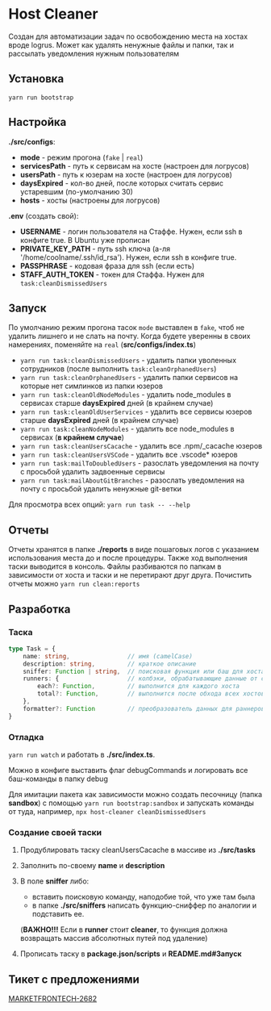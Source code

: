 # Host Cleaner
Создан для автоматизации задач по освобождению места на хостах вроде logrus. 
Может как удалять ненужные файлы и папки, так и рассылать уведомления нужным пользователям

## Установка
```
yarn run bootstrap
```

## Настройка
<b>./src/configs</b>:
- <b>mode</b> - режим прогона (<code>fake</code> | <code>real</code>)
- <b>servicesPath</b> - путь к сервисам на хосте (настроен для логрусов)
- <b>usersPath</b> - путь к юзерам на хосте (настроен для логрусов)
- <b>daysExpired</b> - кол-во дней, после которых считать сервис устаревшим (по-умолчанию 30)
- <b>hosts</b> - хосты (настроены для логрусов)

<b>.env</b> (создать свой):
- <b>USERNAME</b> - логин пользователя на Стаффе. Нужен, если ssh в конфиге true. В Ubuntu уже прописан
- <b>PRIVATE_KEY_PATH</b> - путь ssh ключа (а-ля '/home/coolname/.ssh/id_rsa'). Нужен, если ssh в конфиге true.
- <b>PASSPHRASE</b> - кодовая фраза для ssh (если есть)
- <b>STAFF_AUTH_TOKEN</b> - токен для Стаффа. Нужен для `task:cleanDismissedUsers`

## Запуск
По умолчанию режим прогона тасок <code>mode</code> выставлен в <code>fake</code>, чтоб не удалить лишнего и не слать на почту. Когда будете уверенны в своих намерениях, поменяйте на <code>real</code> (<b>src/configs/index.ts</b>)
- `yarn run task:cleanDismissedUsers` - удалить папки уволенных сотрудников (после выполнить `task:cleanOrphanedUsers`)
- `yarn run task:cleanOrphanedUsers` - удалить папки сервисов на которые нет симлинков из папки юзеров
- `yarn run task:cleanOldNodeModules` - удалить node_modules в сервисах старше <b>daysExpired</b> дней (в крайнем случае)
- `yarn run task:cleanOldUserServices` - удалить все сервисы юзеров старше <b>daysExpired</b> дней (в крайнем случае)
- `yarn run task:cleanNodeModules` - удалить все node_modules в сервисах (<b>в крайнем случае</b>)
- `yarn run task:cleanUsersCacache` - удалить все .npm/_cacache юзеров
- `yarn run task:cleanUsersVSCode` - удалить все .vscode* юзеров
- `yarn run task:mailToDoubledUsers` - разослать уведомления на почту с просьбой удалить задвоенные сервисы
- `yarn run task:mailAboutGitBranches` - разослать уведомления на почту с просьбой удалить ненужные git-ветки

Для просмотра всех опций: `yarn run task -- --help`

## Отчеты
Отчеты хранятся в папке <b>./reports</b> в виде пошаговых логов с указанием использования места до и после процедуры.
Также ход выполнения таски выводится в консоль. 
Файлы разбиваются по папкам в зависимости от хоста и таски и не перетирают друг друга. 
Почистить отчеты можно `yarn run clean:reports`

## Разработка

### Таска
```typescript
type Task = {
    name: string,                // имя (camelCase)
    description: string,         // краткое описание
    sniffer: Function | string,  // поисковая функция или баш для хоста
    runners: {                   // колбэки, обрабатывающие данные от сниффера
        each?: Function,         // выполнится для каждого хоста
        total?: Function,        // выполнится после обхода всех хостов
    },
    formatter?: Function         // преобразователь данных для раннеров
}
```

### Отладка
`yarn run watch` и работать в <b>./src/index.ts</b>. 

Можно в конфиге выставить флаг debugCommands и логировать все баш-команды в папку debug

Для имитации пакета как зависимости можно создать песочницу (папка <b>sandbox</b>) с помощью `yarn run bootstrap:sandbox` и запускать команды от туда, например, `npx host-cleaner cleanDismissedUsers` 

### Создание своей таски
1. Продублировать таску cleanUsersCacache в массиве из <b>./src/tasks</b>
2. Заполнить по-своему <b>name</b> и <b>description</b>
3. В поле <b>sniffer</b> либо:
   - вставить поисковую команду, наподобие той, что уже там была
   - в папке <b>./src/sniffers</b> написать функцию-сниффер по аналогии и подставить ее.
     
    (<b>ВАЖНО!!!</b> Если в <b>runner</b> стоит <b>cleaner</b>, то функция должна возвращать массив абсолютных путей под удаление)
4. Прописать таску в <b>package.json/scripts</b> и <b>README.md#Запуск</b>

## Тикет с предложениями
[MARKETFRONTECH-2682](https://st.yandex-team.ru/MARKETFRONTECH-2682)
